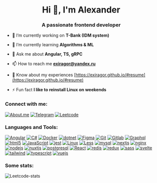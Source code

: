 # <div align="center">Hi 👋, I'm Alexander</div>

### <div align="center">A passionate frontend developer</div>

- 🔭 I’m currently working on **T-Bank (IDM system)**

- 🌱 I’m currently learning **Algorithms & ML**

- 💬 Ask me about **Angular, TS, gRPC**

- 📫 How to reach me **exiragor@yandex.ru**

- 📄 Know about my experiences [https://exiragor.github.io/#resume](https://exiragor.github.io/#resume)

- ⚡ Fun fact **I like to reinstall Linux on weekends**

### Connect with me:

[![About.me](https://img.shields.io/badge/Profile-339933?style=flat&logo=aboutdotme&logoColor=white)](https://exiragor.github.io/)
[![Telegram](https://img.shields.io/badge/Telegram-24A1DE?style=flat&logo=telegram&logoColor=white)](https://t.me/exiragor)
[![Leetcode](https://img.shields.io/badge/-LeetCode-FFA116?style=flat&logo=LeetCode&logoColor=black)](https://www.leetcode.com/exiragor)

### Languages and Tools:

[![Angular](https://img.shields.io/badge/Angular-c3002f?style=flat&logo=angular)](https://angular.dev)
[![C#](https://img.shields.io/badge/C%23-%23239120?style=flat&logo=csharp&logoColor=white)](https://learn.microsoft.com/dotnet/csharp/)
[![Docker](https://img.shields.io/badge/Docker-1D63ED?style=flat&logo=docker&logoColor=white)](https://www.docker.com/)
[![dotnet](https://img.shields.io/badge/ASP.NET-512BD4?style=flat&logo=.net&logoColor=white)](https://dotnet.microsoft.com/)
[![Figma](https://img.shields.io/badge/Figma-%23F24E1E?style=flat&logo=figma&logoColor=white)](https://www.figma.com/)
[![Git](https://img.shields.io/badge/Git-%23F05033?style=flat&logo=git&logoColor=white)](https://git-scm.com/)
[![Gitlab](https://img.shields.io/badge/GitLab-FC6D26?style=flat&logo=gitlab&logoColor=white)](https://gitlab.com)
[![Graphql](https://img.shields.io/badge/-GraphQL-E10098?style=flat&logo=graphql&logoColor=white)](https://graphql.org)
[![html5](https://img.shields.io/badge/HTML5-E34F26?style=flat&logo=html5&logoColor=white)](https://www.w3.org/html/)
[![JavaScript](https://img.shields.io/badge/JavaScript-F7DF1E?style=flat&logo=javascript&logoColor=black)](https://developer.mozilla.org/en-US/docs/Web/JavaScript)
[![jest](https://img.shields.io/badge/Jest-%23C21325?style=flat&logo=jest&logoColor=white)](https://jestjs.io)
[![Linux](https://img.shields.io/badge/Linux-FCC624?style=flat&logo=linux&logoColor=black)](https://www.linux.org/)
[![Less](https://img.shields.io/badge/Less-2B4C80?style=flat&logo=less&logoColor=white)](https://lesscss.org/)
[![mysql](https://img.shields.io/badge/MySQL-4479A1?style=flat&logo=mysql&logoColor=white)](https://www.mysql.com/)
[![nextjs](https://img.shields.io/badge/Next-black?style=flat&logo=next.js&logoColor=white)](https://nextjs.org/)
[![nginx](https://img.shields.io/badge/Nginx-%23009639?style=flat&logo=nginx&logoColor=white)](https://www.nginx.com)
[![nodejs](https://img.shields.io/badge/Node.js-339933?style=flat&logo=node.js&logoColor=white)](https://nodejs.org)
[![nuxtjs](https://img.shields.io/badge/Nuxt-002E3B?style=flat&logo=nuxtdotjs&logoColor=#00DC82)](https://nuxtjs.org/)
[![postgresql](https://img.shields.io/badge/PostgreSQL-4169E1?style=flat&logo=postgresql&logoColor=white)](https://www.postgresql.org)
[![React](https://img.shields.io/badge/React-61DAFB?style=flat&logo=react&logoColor=black)](https://reactjs.org/)
[![redis](https://img.shields.io/badge/Redis-%23DD0031?style=flat&logo=redis&logoColor=white)](https://redis.io)
[![redux](https://img.shields.io/badge/Redux-764ABC?style=flat&logo=redux&logoColor=white)](https://redux.js.org)
[![sass](https://img.shields.io/badge/Sass-CC6699?style=flat&logo=sass&logoColor=white)](https://sass-lang.com)
[![svelte](https://img.shields.io/badge/Svelte-FF3E00?style=flat&logo=svelte&logoColor=white)](https://svelte.dev)
[![tailwind](https://img.shields.io/badge/Tailwind_CSS-06B6D4?style=flat&logo=tailwind-css&logoColor=white)](https://tailwindcss.com/)
[![typescript](https://img.shields.io/badge/TypeScript-3178C6?style=flat&logo=typescript&logoColor=white)](https://www.typescriptlang.org/)
[![vuejs](https://img.shields.io/badge/Vue.js-4FC08D?style=flat&logo=vue.js&logoColor=white)](https://vuejs.org/)

### Some stats:

![Leetcode-stats](https://leetcode-badge-sage.vercel.app/badge/exiragor?theme=neutral)
